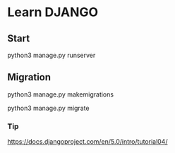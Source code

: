 # Learn DJANGO

## Start

python3 manage.py runserver

## Migration

python3 manage.py makemigrations

python3 manage.py migrate

### Tip

https://docs.djangoproject.com/en/5.0/intro/tutorial04/
